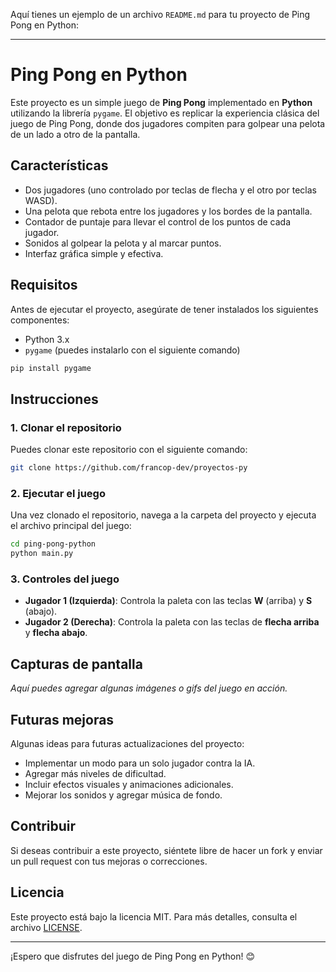Aquí tienes un ejemplo de un archivo `README.md` para tu proyecto de Ping Pong en Python:

---

# Ping Pong en Python

Este proyecto es un simple juego de **Ping Pong** implementado en **Python** utilizando la librería `pygame`. El objetivo es replicar la experiencia clásica del juego de Ping Pong, donde dos jugadores compiten para golpear una pelota de un lado a otro de la pantalla.

## Características

- Dos jugadores (uno controlado por teclas de flecha y el otro por teclas WASD).
- Una pelota que rebota entre los jugadores y los bordes de la pantalla.
- Contador de puntaje para llevar el control de los puntos de cada jugador.
- Sonidos al golpear la pelota y al marcar puntos.
- Interfaz gráfica simple y efectiva.

## Requisitos

Antes de ejecutar el proyecto, asegúrate de tener instalados los siguientes componentes:

- Python 3.x
- `pygame` (puedes instalarlo con el siguiente comando)

```bash
pip install pygame
```

## Instrucciones

### 1. Clonar el repositorio

Puedes clonar este repositorio con el siguiente comando:

```bash
git clone https://github.com/francop-dev/proyectos-py
```

### 2. Ejecutar el juego

Una vez clonado el repositorio, navega a la carpeta del proyecto y ejecuta el archivo principal del juego:

```bash
cd ping-pong-python
python main.py
```

### 3. Controles del juego

- **Jugador 1 (Izquierda)**: Controla la paleta con las teclas **W** (arriba) y **S** (abajo).
- **Jugador 2 (Derecha)**: Controla la paleta con las teclas de **flecha arriba** y **flecha abajo**.

## Capturas de pantalla

_Aquí puedes agregar algunas imágenes o gifs del juego en acción._

## Futuras mejoras

Algunas ideas para futuras actualizaciones del proyecto:

- Implementar un modo para un solo jugador contra la IA.
- Agregar más niveles de dificultad.
- Incluir efectos visuales y animaciones adicionales.
- Mejorar los sonidos y agregar música de fondo.

## Contribuir

Si deseas contribuir a este proyecto, siéntete libre de hacer un fork y enviar un pull request con tus mejoras o correcciones.

## Licencia

Este proyecto está bajo la licencia MIT. Para más detalles, consulta el archivo [LICENSE](LICENSE).

---

¡Espero que disfrutes del juego de Ping Pong en Python! 😊

